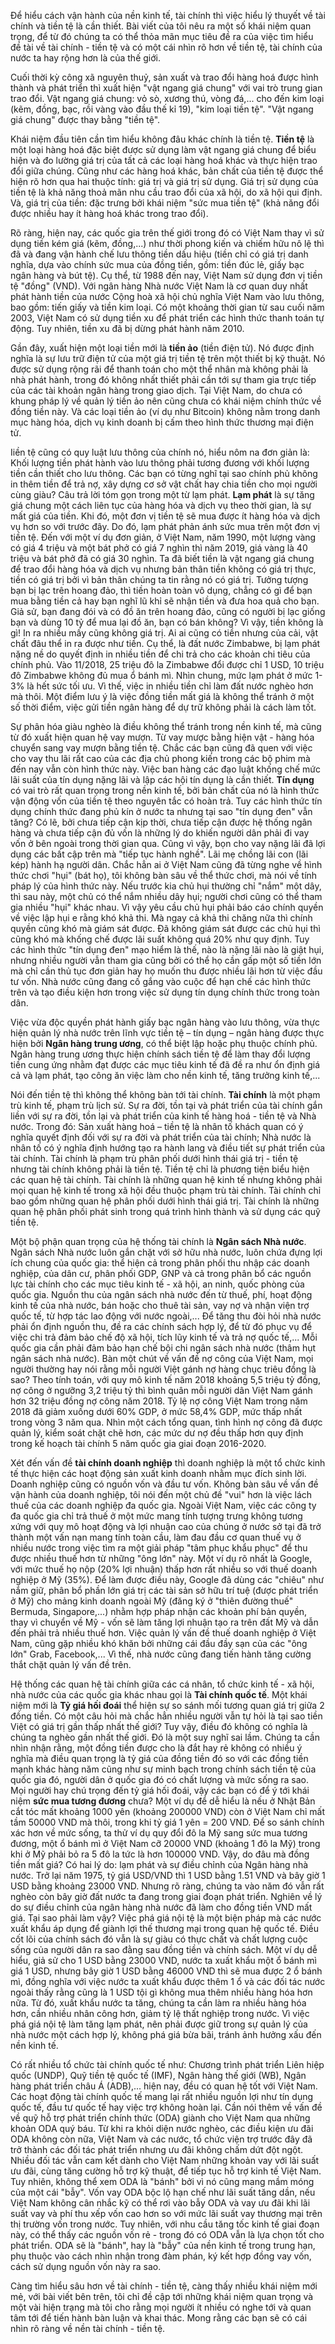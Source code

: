 Để hiểu cách vận hành của nền kinh tế, tài chính thì việc hiểu lý thuyết về tài chính và tiền tệ là cần thiết. Bài viết của tôi nêu ra một số khái niệm quan trọng, để từ đó chúng ta có thể thỏa mãn mục tiêu đề ra của việc tìm hiểu đề tài về tài chính - tiền tệ và có một cái nhìn rõ hơn về tiền tệ, tài chính của nước ta hay rộng hơn là của thế giới.

Cuối thời kỳ công xã nguyên thuỷ, sản xuất và trao đổi hàng hoá được hình thành và phát triển thì xuất hiện "vật ngang giá chung" với vai trò trung gian trao đổi. Vật ngang giá chung: vỏ sò, xương thú, vòng đá,... cho đến kim loại (kẽm, đồng, bạc, rồi vàng vào đầu thế kỉ 19), "kim loại tiền tệ". "Vật ngang giá chung" được thay bằng "tiền tệ".

Khái niệm đầu tiên cần tìm hiểu không đâu khác chính là tiền tệ. **Tiền tệ** là một loại hàng hoá đặc biệt được sử dụng làm vật ngang giá chung để biểu hiện và đo lường giá trị của tất cả các loại hàng hoá khác và thực hiện trao đổi giữa chúng. Cũng như các hàng hoá khác, bản chất của tiền tệ được thể hiện rõ hơn qua hai thuộc tính: giá trị và giá trị sử dụng. Giá trị sử dụng của tiền tệ là khả năng thoả mãn nhu cầu trao đổi của xã hội, do xã hội qui định. Và, giá trị của tiền: đặc trưng bởi khái niệm "sức mua tiền tệ" (khả năng đổi được nhiều hay ít hàng hoá khác trong trao đổi).

Rõ ràng, hiện nay, các quốc gia trên thế giới trong đó có Việt Nam thay vì sử dụng tiền kém giá (kẽm, đồng,...) như thời phong kiến và chiếm hữu nô lệ thì đã và đang vận hành chế lưu thông tiền dấu hiệu (tiền chỉ có giá trị danh nghĩa, dựa vào chính sức mua của đồng tiền, gồm: tiền đúc lẻ, giấy bạc ngân hàng và bút tệ). Cụ thể, từ 1988 đến nay, Việt Nam sử dụng đơn vị tiền tệ "đồng" (VND). Với ngân hàng Nhà nước Việt Nam là cơ quan duy nhất phát hành tiền của nước Cộng hoà xã hội chủ nghĩa Việt Nam vào lưu thông, bao gồm: tiến giấy và tiền kim
loại. Có một khoảng thời gian từ sau cuối năm 2003, Việt Nam có sử dụng tiền xu để phát triển các hình thức thanh toán tự động. Tuy nhiên, tiền xu đã bị dừng phát hành năm 2010.

Gần đây, xuất hiện một loại tiền mới là **tiền ảo** (tiền điện tử). Nó được định nghĩa là sự lưu trữ điện tử của một giá trị tiền tệ trên một thiết bị kỹ thuật. Nó được sử dụng rộng rãi để thanh toán cho một thể nhân mà không phải là nhà phát hành, trong đó không nhất thiết phải cần tới sự tham gia trực tiếp của các tài khoản ngân hàng trong giao dịch. Tại Việt Nam, do chưa có khung pháp lý về quản lý tiền ảo nên cũng chưa có khái niệm chính thức về đồng tiền này. Và các loại tiền ảo (ví dụ như Bitcoin) không nằm trong danh mục hàng hóa, dịch vụ kinh doanh bị cấm theo hình thức thương mại điện tử.

Iiền tệ cũng có quy luật lưu thông của chính nó, hiểu nôm na đơn giản là: Khối lượng tiền phát hành vào lưu thông phải tương đương với khối lượng tiền cần thiết cho lưu thông. Các bạn có từng nghĩ tại sao chính phủ không in thêm tiền để trả nợ, xây dựng cơ sở vật chất hay chia tiền cho mọi người cùng giàu? Câu trả lời tóm gọn trong một từ lạm phát. **Lạm phát** là sự tăng giá chung một cách liên tục của hàng hóa và dịch vụ theo thời gian, là sự mất giá của tiền. Khi đó, một đơn vị tiền tệ sẽ mua được ít hàng hóa và dịch vụ hơn so với trước đây. Do đó, lạm phát phản ánh sức mua trên một đơn vị tiền tệ. Đến với một ví dụ đơn giản, ở Việt Nam, năm 1990, một lượng vàng có giá 4 triệu và một bát phở có giá 7 nghìn thì năm 2019, giá vàng là 40 triệu và bát phở đã có giá 30 nghìn. Ta đã biết tiền là vật ngang giá chung để trao đổi hàng hóa và dịch vụ nhưng bản thân tiền không có giá trị thực, tiền có giá trị bởi vì bản thân chúng ta tin rằng nó có giá trị. Tưởng tượng bạn bị lạc trên hoang đảo, thì tiền hoàn toàn vô dụng, chẳng có gì để bạn mua bằng tiền cả hay bạn nghĩ lũ khỉ sẽ nhận tiền và đưa hoa quả cho bạn. Giả sử, bạn đang đói và có đồ ăn trên hoang đảo, cũng có người bị lạc giống bạn và dùng 10 tỷ để mua lại đồ ăn, bạn có bán không? Vì vậy, tiền không là gì! In ra nhiều mấy cũng không giá trị. Ai ai cũng có tiền nhưng của cải, vật chất đâu thể in ra được như tiền. Cụ thể, là đất nước Zimbabwe, bị lạm phát nặng nề do quyết định in nhiều tiền để chi trả cho các khoản chi tiêu của chính phủ. Vào 11/2018, 25 triệu đô la Zimbabwe đổi được chỉ 1 USD, 10 triệu đô Zimbabwe không đủ mua ổ bánh mì. Nhìn chung, mức lạm phát ở mức 1-3% là hết sức tối ưu. Vì thế, việc in nhiều tiền chỉ làm đất nước nghèo hơn mà thôi. Một điểm lưu ý là việc đồng tiền mất giá là không thể tránh ở một số thời điểm, việc gửi tiền ngân hàng để dự trữ không phải là cách làm tốt.

Sự phân hóa giàu nghèo là điều không thể tránh trong nền kinh tế, mà cũng từ đó xuất hiện quan hệ vay mượn. Từ vay mược bằng hiện vật - hàng hóa chuyển sang vay mượn bằng tiền tệ. Chắc các bạn cũng đã quen với việc cho vay thu lãi rất cao của các địa chủ phong kiến trong các bộ phim mà đến nay vẫn còn hình thức này. Việc ban hàng các đạo luật khống chế mức lãi suất của tín dụng nặng lãi và lập các hội tín dụng là cần thiết. **Tín dụng** có vai trò rất quan trọng trong nền kinh tế, bởi bản chất của nó là hình thức vận động vốn của tiền tệ theo nguyên tắc có hoàn trả. Tuy các hình thức tín dụng chính thức đang phủ kín ở nước ta nhưng tại sao "tín dụng đen" vẫn tăng? Có lẽ, bởi chưa tiếp cận kịp thời, chưa tiếp cận được hệ thống ngân hàng và chưa tiếp cận đủ vốn là những lý do khiến người dân phải đi vay vốn ở bên ngoài trong thời gian qua. Cũng vì vậy, bọn cho vay nặng lãi đã lợi dụng các bất cập trên mà "tiếp tục hành nghề". Lãi mẹ chồng lãi con (lãi kép) hành hạ người dân. Chắc hẳn ai ở Việt Nam cũng đã từng nghe về hình thức chơi "hụi" (bát họ), tôi không bàn sâu về thể thức chơi, mà nói về tính pháp lý của hình thức này. Nếu trước kia chủ hụi thường chỉ "nắm" một dây, thì sau này, một chủ có thể nắm nhiều dây hụi; người chơi cũng có thể tham gia nhiều "hụi" khác nhau. Vì vậy yêu cầu chủ hụi phải báo cáo chính quyền về việc lập hụi e rằng khó khả thi. Mà ngay cả khả thi chăng nữa thì chính quyền cũng khó mà giám sát được. Đã không giám sát được các chủ hụi thì cũng khó mà khống chế được lãi suất không quá 20% như quy định. Tuy các hình thức "tín dụng đen" mạo hiểm là thế, nào là nặng lãi nào là giật hụi, nhưng nhiều người vẫn tham gia cũng bởi có thể họ cần gấp một số tiền lớn mà chỉ cần thủ tục đơn giản hay họ muốn thu được nhiều lãi hơn từ việc đầu tư vốn. Nhà nước cũng đang cố gắng vào cuộc để hạn chế các hình thức trên và tạo điều kiện hơn trong việc sử dụng tín dụng chính thức trong toàn dân.

Việc vừa độc quyền phát hành giấy bạc ngân hàng vào lưu thông, vừa thực hiện quản lý nhà nước trên lĩnh vực tiền tệ – tín dụng – ngân hàng được thực hiện bởi **Ngân hàng trung ương**, có thể biệt lập hoặc phụ thuộc chính phủ. Ngân hàng trung ương thực hiện chính sách tiền tệ để làm thay đổi lượng tiền cung ứng nhằm đạt được các mục tiêu kinh tế đã đề ra như ổn định giá cả và lạm phát, tạo công ăn việc làm cho nền kinh tế, tăng trưởng kinh tế,... 

Nói đến tiền tệ thì không thể không bàn tới tài chính. **Tài chính** là một phạm trù kinh tế, phạm trù lịch sử. Sự ra đời, tồn tại và phát triển của tài chính gắn liền với sự ra đời, tồn lại và phát triển của kinh tế hàng hoá - tiền tệ và Nhà nước. Trong đó: Sản xuất hàng hoá – tiền tệ là nhân tố khách quan có ý nghĩa quyết định đối với sự ra đời và phát triển của tài chính; Nhà nước là nhân tố có ý nghĩa định hướng tạo ra hành lang và điều tiết sự phát triển của tài chính. Tài chính là phạm trù phân phối dưới hình thái giá trị - tiền tệ nhưng tài chính không phải là tiền tệ. Tiền tệ chỉ là phương tiện biểu hiện các quan hệ tài chính. Tài chính là những quan hệ kinh tế nhưng không phải mọi quan hệ kinh tế trong xã hội đều thuộc phạm trù tài chính. Tài chính chỉ bao gồm những quan hệ phân phối dưới hình thái giá trị. Tài chính là những quan hệ phân phối phát sinh trong quá trình hình thành và sử dụng các quỹ tiền tệ.

Một bộ phận quan trọng của hệ thống tài chính là **Ngân sách Nhà nước**. Ngân sách Nhà nước luôn gắn chặt với sở hữu nhà nước, luôn chứa đựng lợi ích chung của quốc gia: thể hiện cả trong phân phối thu nhập các doanh nghiệp, của dân cư, phân phối GDP, GNP và cả trong phân bổ các nguồn lực tài chính cho các mục tiêu kinh tế - xã hội, an ninh, quốc phòng của quốc gia. Nguồn thu của ngân sách nhà nước đến từ thuế, phí, hoạt động kinh tế của nhà nước, bán hoặc cho thuê tài sản, vay nợ và nhận viện trợ quốc tế, từ hợp tác lao động với nước ngoài,... Để tăng thu đòi hỏi nhà nước phải ổn định nguồn thu, đề ra các chính sách hợp lý, để từ đó phục vụ để việc chi trả đảm bảo chế độ xã hội, tích lũy kinh tế và trả nợ quốc tế,... Mỗi quốc gia cần phải đảm bảo hạn chế bội chi ngân sách nhà nước (thâm hụt ngân sách nhà nước). Bàn một chút về vấn đề nợ công của Việt Nam, mọi người thường hay nói rằng mỗi người Việt gánh nợ hàng chục triêu đồng là sao? Theo tính toán, với quy mô kinh tế năm 2018 khoảng 5,5 triệu tỷ đồng, nợ công ở ngưỡng 3,2 triệu tỷ thì bình quân mỗi người dân Việt Nam gánh hơn 32 triệu đồng nợ công năm 2018. Tỷ lệ nợ công Việt Nam trong năm 2018 đã giảm xuống dưới 60% GDP, ở mức 58,4% GDP, mức thấp nhất trong vòng 3 năm qua. Nhìn một cách tổng quan, tình hình nợ công đã được quản lý, kiểm soát chặt chẽ hơn, các mức dư nợ đều thấp hơn quy định trong kế hoạch tài chính 5 năm quốc gia giai đoạn 2016-2020.

Xét đến vấn đề **tài chính doanh nghiệp** thì doanh nghiệp là một tổ chức
kinh tế thực hiện các hoạt động sản xuất kinh doanh nhằm mục đích sinh lời. Doanh nghiệp cũng có nguồn vốn và đầu tư vốn. Không bàn sâu về vấn đề vận hành của doanh nghiệp, tôi nói đến một chủ đề "vui" hơn là việc lách thuế của các doanh nghiệp đa quốc gia. Ngoài Việt Nam, việc các công ty đa quốc gia chỉ trả thuế ở một mức mang tính tượng trưng không tương xứng với quy mô hoạt động và lợi nhuận cao của chúng ở nước sở tại đã trở thành một vấn nạn mang tính toàn cầu, làm đau đầu cơ quan thuế vụ ở nhiều nước trong việc tìm ra một giải pháp "tâm phục khẩu phục" để thu được nhiều thuế hơn từ những "ông lớn" này. Một ví dụ rõ nhất là Google, với mức thuế họ nộp (20% lợi nhuận) thấp hơn rất nhiều so với thuế doanh nghiệp ở Mỹ (35%). Để làm được điều này, Google đã dùng các "chiêu" như nắm giữ, phân bổ phần lớn giá trị các tài sản sở hữu trí tuệ (được phát triển ở Mỹ) cho mảng kinh doanh ngoài Mỹ (đăng ký ở "thiên đường thuế" Bermuda, Singapore,...) nhằm hợp pháp nhận các khoản phí bản quyền, thay vì chuyển về Mỹ - vốn sẽ làm tăng lợi nhuận tạo ra trên đất Mỹ và dẫn đến phải trả nhiều thuế hơn. Việc quản lý vấn đề thuế doanh nghiệp ở Việt Nam, cũng gặp nhiều khó khăn bởi những cái đầu đầy sạn của các "ông lớn" Grab, Facebook,... Vì thế, nhà nước cũng đang tiến hành tăng cường thắt chặt quản lý vấn đề trên.

Hệ thống các quan hệ tài chính giữa các cá nhân, tổ chức kinh tế - xã hội, nhà nước của các quốc gia khác nhau gọi là **Tài chính quốc tế**. Một khái niệm mới là **Tỷ giá hối đoái** thể hiện sự so sánh mối tương quan giá trị giữa 2 đồng tiền. Có một câu hỏi mà chắc hẳn nhiều người vẫn tự hỏi là tại sao tiền Việt có giá trị gần thấp nhất thế giới? Tuy vậy, điều đó không có nghĩa là chúng ta nghèo gần nhất thế giới. Đó là một suy nghĩ sai lầm. Chúng ta cần nhìn nhận rằng, một đồng tiền được cho là đắt hay rẻ không có nhiều ý nghĩa mà điều quan trọng là tỷ giá của đồng tiền đó so với các đồng tiền mạnh khác hàng năm cũng như sự minh bạch trong chính sách tiền tệ của quốc gia đó, người dân ở quốc gia đó có chất lượng và mức sống ra sao. Mọi người hay chú trọng đến tỷ giá hối đoái, vậy các bạn có để ý tới khái niệm **sức mua tương đương** chưa? Một ví dụ để dễ hiểu là nếu ở Nhật Bản cắt tóc mất khoảng 1000 yên (khoảng 200000 VND) còn ở Việt Nam chỉ mất tầm 50000 VND mà thôi, trong khi tỷ giá 1 yên = 200 VND. Để so sánh chính xác hơn về mức sống, ta thử ví dụ quy đổi đô la Mỹ sang sức mua tương đương, một ổ bánh mì ở Việt Nam cỡ 20000 VND (khoảng 1 đô la Mỹ) trong khi ở Mỹ phải bỏ ra 5 đô la tức là hơn 100000 VND. Vậy, do đâu mà đồng tiền mất giá? Có hai lý do: lạm phát và sự điều chỉnh của Ngân hàng nhà nước. Trở lại năm 1975, tỷ giá USD/VND thì 1 USD bằng 1.51 VND và bây giờ 1 USD bằng khoảng 23000 VND. Nhưng rõ ràng, chúng ta vào năm đó vẫn rất nghèo còn bây giờ đất nước ta đang trong giai đoạn phát triển. Nghiên về lý do sự điều chỉnh của ngân hàng nhà nước đã làm cho đồng tiền VND mất giá. Tại sao phải làm vậy? Việc phá giá nội tệ là một biện pháp mà các nước xuất khẩu áp dụng để giành lợi thế thương mại trong quan hệ quốc tế. Điều cốt lõi của chính sách đó vẫn là sự giàu có thực chất và chất lượng cuộc sống của người dân ra sao đằng sau đồng tiền và chính sách. Một ví dụ dễ hiểu, giả sử cho 1 USD bằng 23000 VND, nước ta xuất khẩu một ổ bánh mì giá 1 USD, nhưng bây giờ 1 USD bằng 46000 VND thì sẽ mua được 2 ổ bánh mì, đồng nghĩa với việc nước ta xuất khẩu được thêm 1 ổ và các đối tác nước ngoài thấy rằng cũng là 1 USD tội gì không mua thêm nhiều hàng hóa hơn nữa. Từ đó, xuất khẩu nước ta tăng, chúng ta cần làm ra nhiều hàng hóa hơn, cần nhiều nhân công hơn, giảm tỷ lệ thất nghiệp trong nước. Vì việc phá giá nội tệ làm tăng lạm phát, nên phải được giữ trong sự quản lý của nhà nước một cách hợp lý, không phá giá bừa bãi, tránh ảnh hưởng xấu đến nền kinh tế. 

Có rất nhiều tổ chức tài chính quốc tế như: Chương trình phát triển Liên hiệp quốc (UNDP), Quỹ tiền tệ quốc tế (IMF), Ngân hàng thế giới (WB), Ngân hàng phát triển châu Á (ADB),... hiện nay, đều có quan hệ tốt với Việt Nam. Các hoạt động tài chính quốc tế mang lại rất nhiều nguồn lợi như tín dụng quốc tế, đầu tư quốc tế hay việc trợ không hoàn lại. Cần nói thêm về vấn đề về quỹ hỗ trợ phát triển chính thức (ODA) giành cho Việt Nam qua những khoản ODA quý báu. Từ khi ra khỏi diện nước nghèo, các điều kiện ưu đãi ODA không còn nữa, Việt Nam và các nước, tổ chức viện trợ trước đây đã trở thành các đối tác phát triển nhưng ưu đãi không chấm dứt đột ngột. Nhiều đối tác vẫn cam kết dành cho Việt Nam những khoản vay với lãi suất ưu đãi, cùng tăng cường hỗ trợ kỹ thuật, để tiếp tục hỗ trợ kinh tế Việt Nam. Tuy nhiên, không thể xem ODA là "bánh" bởi vì nó cũng mang mầm móng của một cái "bẫy". Vốn vay ODA bộc lộ hạn chế như lãi suất tăng dần, nếu Việt Nam không cân nhắc kỹ có thể rơi vào bẫy ODA và vay ưu đãi khi lãi suất vay và phí thu xếp vốn cao hơn so với mức lãi suất vay thương mại trên thị trường vốn trong nước. Tuy nhiên, với nhu cầu tăng tốc kinh tế giai đoạn này, có thể thấy các nguồn vốn rẻ - trong đó có ODA vẫn là lựa chọn tốt cho phát triển. ODA sẽ là "bánh", hay là "bẫy" của nền kinh tế trong trung hạn, phụ thuộc vào cách nhìn nhận trong đàm phán, ký kết hợp đồng vay vốn, cách sử dụng nguồn vốn này ra sao.

Càng tìm hiểu sâu hơn về tài chính - tiền tệ, càng thấy nhiều khái niệm mới mẻ, với bài viết bên trên, tôi chỉ đề cập tới những khái niệm quan trọng và một vài hiện trạng mà tôi cho rằng mọi người ít nhiều có nghe tới và quan tâm tới để tiến hành bàn luận và khai thác. Mong rằng các bạn sẽ có cái nhìn rõ ràng về nền tài chính - tiền tệ.